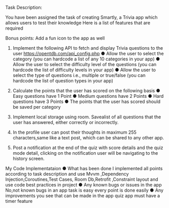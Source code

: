 Task Description: 

You have been assigned the task of creating Smartly, a Trivia app which allows users to test their knowledge
Here is a list of features that are required

Bonus points: Add a fun icon to the app as well

1. Implement the following API to fetch and display Trivia questions to the user
https://opentdb.com/api_config.php
● Allow the user to select the category (you can hardcode a list of any 10 categories in your app)
● Allow the user to select the difficulty level of the questions (you can hardcode the list of difficulty levels in your app)
● Allow the user to select the type of questions i.e., multiple or true/false (you can hardcode the list of question types in your app)

2. Calculate the points that the user has scored on the following basis
● Easy questions have 1 Point
● Medium questions have 2 Points
● Hard questions have 3 Points
● The points that the user has scored should be saved per category

3. Implement local storage using room. Savealist of all questions that the user has answered, either correctly or incorrectly.
  
4. In the profile user can post their thoughts in maximum 255 characters,same like a text post, which can be shared to any other app.
 
5. Post a notification at the end of the quiz with score details and the quiz mode detail, clicking on the notification user will be navigating to the history screen.








My Code Implementataion
● What has been done
I implemented all points according to task description and use Mvvm ,Dependency Injection,Coroutines,Test Cases, Room Db,Retrofit ,Constraint layout and use code best practices  in project 
● Any known bugs or issues in the app
No,not known bugs in an app task is easy every point is done easily
● Any improvements you see that can be made in the app
quiz app must have a timer feature

